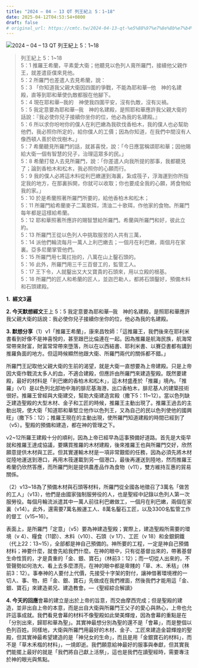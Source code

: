 ```yaml
---
title: "2024 – 04 – 13 QT 列王紀上 5：1~18"
date: 2025-04-12T04:53:54+0800
draft: false
# original_url: https://cmtc.tw/2024-04-13-qt-%e5%88%97%e7%8e%8b%e7%b4%80%e4%b8%8a-5%ef%bc%9a118
---
```


![2024 – 04 – 13 QT 列王紀上  5：1\~18](/images/qt.jpg  "2024 – 04 – 13 QT 列王紀上  5：1\~18")

> 列王紀上 5：1\~18  
> 5：1 推羅王希蘭，平素愛大衛；他聽見以色列人膏所羅門，接續他父親作王，就差遣臣僕來見他。  
> 5：2 所羅門也差遣人去見希蘭，說：  
> 5：3 「你知道我父親大衛因四圍的爭戰，不能為耶和華─他　神的名建殿，直等到耶和華使仇敵都服在他腳下。  
> 5：4 現在耶和華─我的　神使我四圍平安，沒有仇敵，沒有災禍。  
> 5：5 我定意要為耶和華─我　神的名建殿，是照耶和華應許我父親大衛的話說：『我必使你兒子接續你坐你的位，他必為我的名建殿。』  
> 5：6 所以求你吩咐你的僕人在利巴嫩為我砍伐香柏木，我的僕人也必幫助他們，我必照你所定的，給你僕人的工價；因為你知道，在我們中間沒有人像西頓人善於砍伐樹木。」  
> 5：7 希蘭聽見所羅門的話，就甚喜悅，說：「今日應當稱頌耶和華；因他賜給大衛一個有智慧的兒子，治理這眾多的民。」  
> 5：8 希蘭打發人去見所羅門，說：「你差遣人向我所提的那事，我都聽見了；論到香柏木和松木，我必照你的心願而行。  
> 5：9 我的僕人必將這木料從利巴嫩運到海裏，紮成筏子，浮海運到你所指定我的地方，在那裏拆開，你就可以收取；你也要成全我的心願，將食物給我的家。」  
> 5：10 於是希蘭照著所羅門所要的，給他香柏木和松木；  
> 5：11 所羅門給希蘭麥子二萬歌珥，清油二十歌珥，作他家的食物。所羅門每年都是這樣給希蘭。  
> 5：12 耶和華照著所應許的賜智慧給所羅門。希蘭與所羅門和好，彼此立約。  
> 5：13 所羅門王從以色列人中挑取服苦的人共有三萬，  
> 5：14 派他們輪流每月一萬人上利巴嫩去；一個月在利巴嫩，兩個月在家裏。亞多尼蘭掌管他們。  
> 5：15 所羅門用七萬扛抬的，八萬在山上鑿石頭的。  
> 5：16 此外，所羅門用三千三百督工的，監管工人。  
> 5：17 王下令，人就鑿出又大又寶貴的石頭來，用以立殿的根基。  
> 5：18 所羅門的匠人和希蘭的匠人，並迦巴勒人，都將石頭鑿好，預備木料和石頭建殿。

**1.  經文3遍**

**2. 今天默想經文**王上 5：5 我定意要為耶和華─我　神的名建殿，是照耶和華應許我父親大衛的話說：我必使你兒子接續你坐你的位，他必為我的名建殿。

**3. 默想分享**（1）v1「推羅王希蘭」，康來昌牧師：「這推羅王，我們後來在耶利米書看到好像不是神喜悅的，甚至跟巴比倫連在一起。因為推羅是航海民族，航海常常帶來財富，財富常常帶來墮落，所以在以西結書、耶利米書、以賽亞書都有講到推羅負面的地方。但這時候顯然他跟大衛、所羅門兩代的關係都不錯。」

所羅門王記取他父親大衛的生前的渴望，就是大衛一直想要為上帝建殿。只是上帝因大衛作戰流太多人的血，不適合建殿，但應許由所羅門來建造聖殿。既然要建殿，最好的材料是「利巴嫩的香柏木和松木」，這木材盛產於「推羅」境內。「推羅」（v1）是以色列北部地中海的腓尼基海港，出口香柏木，腓尼基人的建築技術很好。推羅王曾經與大衛建交，幫助大衛建造宮殿（撒下5：11\~12）。當以色列缺乏建造聖殿的大型木材、金子和工匠的時候，推羅王主動出現了。推羅王過去的主動出現，使大衛「知道耶和華堅立他作以色列王，又為自己的民以色列使他的國興旺」（撒下5：12）；推羅王現在的主動出現，使所羅門知道建殿的時間已經到了（v5）。聖殿的預備和建造，都在神的管理之下。

v2\~12所羅王建殿十分的順利，因為上帝已經早為這事預備好道路。首先是大衛早就和推羅王達成協議，要購買推羅的木材建殿，後來推羅王也與所羅門交好，欣然願意提供木材與工匠。但其實運輸木材是一項非常艱鉅的任務，因為必須先將木材從陸地運送到港口，再用木筏運載到另一個港口，最後再運送到陸地，然而推羅王希蘭仍欣然答應，而所羅門則是提供農產品作為食物（v11），雙方維持互惠的貿易關係。

（2）v13\~18為了預備木材與石頭等材料，所羅門從全國各地徵召了3萬名「做苦的工人」（v13），他們是由國家強制服勞役的人，也是聖經中記錄以色列人第一次服勞役。每個月輪流派遣其中一萬人前往利巴嫩做工，一個月在利巴嫩，兩個在家裏（v14）。此外，還需要7萬名搬運工人、8萬名鑿石工匠，以及3300名監管工作的督工（v15\~16）。

表面上，是所羅門「定意」（v5）要為神建造聖殿；實際上，建造聖殿所需要的環境（v 4）、糧食（11節）、木料（v10）、石頭（v 17）、工匠（v 18）和金銀銅鐵（代上22：13\~15），全部都是神自己預備的。神所要的工程，一定是神自己預備材料；神要什麼，就會先給我們什麼。在神的眼中，只有從基督出來的，帶著基督生命性質的，才是貴重的「金、銀、寶石」（林前3：12）；而一切從人出來的，不管聲勢如何浩大、看上去多麼漂亮，在神的眼中都是卑賤的「草、木、禾秸」（林前3：12）。事奉神的人要付上代價，先接受十字架的對付，讓神借著環境裡的一切人、事、物，把「金、銀、寶石」先做成在我們裡面，然後我們才能用這「金、銀、寶石」來建造弟兄、建造教會。—《聖經綜合解讀》

**4. 今天的回應**會幕的建立是出於上帝的旨意，而交由摩西完成；但是聖殿的建造，並非出自上帝的本意，而是出自大衛與所羅門王父子的愛心與熱心，上帝也允許這事成就。我們看見會幕的材料不像聖殿如此榮美輝煌，因為會幕的重點是在「分別出來，歸耶和華為聖」。其實神最想分別為聖的還不是「會幕」，而是整個以色列百姓。同樣地，大衛與所羅門用最好的木材、金子、工匠來建造金碧輝煌的聖殿，但其實神最希望建造的是「神兒女的生命」，而且是用「金銀寶石的材料」，而不是「草木禾楷的材料」，一燒即逝。我們願意給神最好的服事與奉獻，但其實我們能擺上最好的就是「我們將自己獻上活祭」，這也是我們在讀聖經時，需要專注於神的眼光與焦點。
